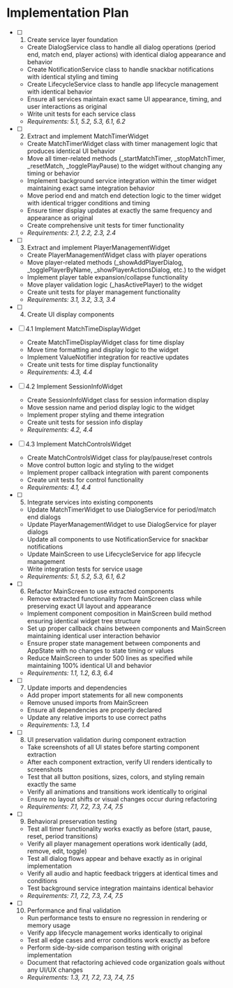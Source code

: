 # Implementation Plan

- [ ] 1. Create service layer foundation
  - Create DialogService class to handle all dialog operations (period end, match end, player actions) with identical dialog appearance and behavior
  - Create NotificationService class to handle snackbar notifications with identical styling and timing
  - Create LifecycleService class to handle app lifecycle management with identical behavior
  - Ensure all services maintain exact same UI appearance, timing, and user interactions as original
  - Write unit tests for each service class
  - _Requirements: 5.1, 5.2, 5.3, 6.1, 6.2_

- [ ] 2. Extract and implement MatchTimerWidget
  - Create MatchTimerWidget class with timer management logic that produces identical UI behavior
  - Move all timer-related methods (_startMatchTimer, _stopMatchTimer, _resetMatch, _togglePlayPause) to the widget without changing any timing or behavior
  - Implement background service integration within the timer widget maintaining exact same integration behavior
  - Move period end and match end detection logic to the timer widget with identical trigger conditions and timing
  - Ensure timer display updates at exactly the same frequency and appearance as original
  - Create comprehensive unit tests for timer functionality
  - _Requirements: 2.1, 2.2, 2.3, 2.4_

- [ ] 3. Extract and implement PlayerManagementWidget
  - Create PlayerManagementWidget class with player operations
  - Move player-related methods (_showAddPlayerDialog, _togglePlayerByName, _showPlayerActionsDialog, etc.) to the widget
  - Implement player table expansion/collapse functionality
  - Move player validation logic (_hasActivePlayer) to the widget
  - Create unit tests for player management functionality
  - _Requirements: 3.1, 3.2, 3.3, 3.4_

- [ ] 4. Create UI display components
- [ ] 4.1 Implement MatchTimeDisplayWidget
  - Create MatchTimeDisplayWidget class for time display
  - Move time formatting and display logic to the widget
  - Implement ValueNotifier integration for reactive updates
  - Create unit tests for time display functionality
  - _Requirements: 4.3, 4.4_

- [ ] 4.2 Implement SessionInfoWidget
  - Create SessionInfoWidget class for session information display
  - Move session name and period display logic to the widget
  - Implement proper styling and theme integration
  - Create unit tests for session info display
  - _Requirements: 4.2, 4.4_

- [ ] 4.3 Implement MatchControlsWidget
  - Create MatchControlsWidget class for play/pause/reset controls
  - Move control button logic and styling to the widget
  - Implement proper callback integration with parent components
  - Create unit tests for control functionality
  - _Requirements: 4.1, 4.4_

- [ ] 5. Integrate services into existing components
  - Update MatchTimerWidget to use DialogService for period/match end dialogs
  - Update PlayerManagementWidget to use DialogService for player dialogs
  - Update all components to use NotificationService for snackbar notifications
  - Update MainScreen to use LifecycleService for app lifecycle management
  - Write integration tests for service usage
  - _Requirements: 5.1, 5.2, 5.3, 6.1, 6.2_

- [ ] 6. Refactor MainScreen to use extracted components
  - Remove extracted functionality from MainScreen class while preserving exact UI layout and appearance
  - Implement component composition in MainScreen build method ensuring identical widget tree structure
  - Set up proper callback chains between components and MainScreen maintaining identical user interaction behavior
  - Ensure proper state management between components and AppState with no changes to state timing or values
  - Reduce MainScreen to under 500 lines as specified while maintaining 100% identical UI and behavior
  - _Requirements: 1.1, 1.2, 6.3, 6.4_

- [ ] 7. Update imports and dependencies
  - Add proper import statements for all new components
  - Remove unused imports from MainScreen
  - Ensure all dependencies are properly declared
  - Update any relative imports to use correct paths
  - _Requirements: 1.3, 1.4_

- [ ] 8. UI preservation validation during component extraction
  - Take screenshots of all UI states before starting component extraction
  - After each component extraction, verify UI renders identically to screenshots
  - Test that all button positions, sizes, colors, and styling remain exactly the same
  - Verify all animations and transitions work identically to original
  - Ensure no layout shifts or visual changes occur during refactoring
  - _Requirements: 7.1, 7.2, 7.3, 7.4, 7.5_

- [ ] 9. Behavioral preservation testing
  - Test all timer functionality works exactly as before (start, pause, reset, period transitions)
  - Verify all player management operations work identically (add, remove, edit, toggle)
  - Test all dialog flows appear and behave exactly as in original implementation
  - Verify all audio and haptic feedback triggers at identical times and conditions
  - Test background service integration maintains identical behavior
  - _Requirements: 7.1, 7.2, 7.3, 7.4, 7.5_

- [ ] 10. Performance and final validation
  - Run performance tests to ensure no regression in rendering or memory usage
  - Verify app lifecycle management works identically to original
  - Test all edge cases and error conditions work exactly as before
  - Perform side-by-side comparison testing with original implementation
  - Document that refactoring achieved code organization goals without any UI/UX changes
  - _Requirements: 1.3, 7.1, 7.2, 7.3, 7.4, 7.5_